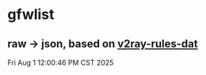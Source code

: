 # gfwlist
## raw -> json, based on [v2ray-rules-dat](https://github.com/Loyalsoldier/v2ray-rules-dat)
Fri Aug  1 12:00:46 PM CST 2025

